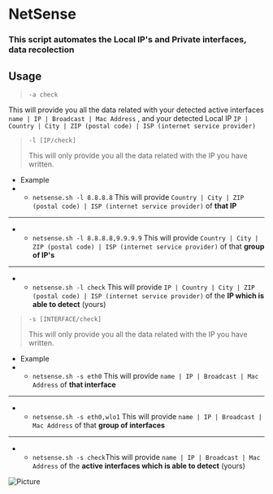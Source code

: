 # NetSense

### This script automates the Local IP's and Private interfaces, data recolection

## Usage

> `-a check`

This will provide you all the data related with your detected active interfaces `name | IP | Broadcast | Mac Address` , and your detected Local IP `IP | Country | City | ZIP (postal code) | ISP (internet service provider)`

> `-l [IP/check]`
>
> This will only provide you all the data related with the IP you have written.

-   Example
-   -   `netsense.sh -l 8.8.8.8` This will provide `Country | City | ZIP (postal code) | ISP (internet service provider)` of **that IP**

---

-   -   `netsense.sh -l 8.8.8.8,9.9.9.9` This will provide `Country | City | ZIP (postal code) | ISP (internet service provider)` of that **group of IP's**

---

-   -   `netsense.sh -l check` This will provide `IP | Country | City | ZIP (postal code) | ISP (internet service provider)` of the **IP which is able to detect** (yours)

> `-s [INTERFACE/check]`
>
> This will only provide you all the data related with the IP you have written.

-   Example
-   -   `netsense.sh -s eth0` This will provide `name | IP | Broadcast | Mac Address` of **that interface**

---

-   -   `netsense.sh -s eth0,wlo1` This will provide `name | IP | Broadcast | Mac Address` of that **group of interfaces**

---

-   -   `netsense.sh -s check`This will provide `name | IP | Broadcast | Mac Address` of the **active interfaces which is able to detect** (yours)

![Picture](https://github.com/0utl4nder/netsense/blob/main/picture.png?raw=true)
